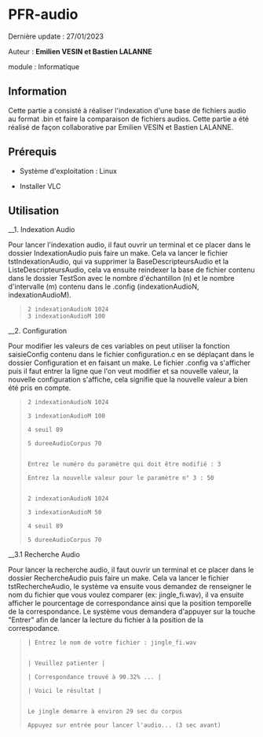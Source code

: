 # PFR-audio 

Dernière update : 27/01/2023

Auteur : **Emilien VESIN et Bastien LALANNE**

module : Informatique

## Information

Cette partie a consisté à réaliser l'indexation d'une base de fichiers audio au format .bin et faire la comparaison de fichiers audios. Cette partie a été réalisé de façon collaborative par Emilien VESIN et Bastien LALANNE.

## Prérequis
* Système d'exploitation : Linux

* Installer VLC

## Utilisation

__1. Indexation Audio

Pour lancer l'indexation audio, il faut ouvrir un terminal et ce placer dans le dossier IndexationAudio puis faire un make. Cela va lancer le fichier tstIndexationAudio, qui va supprimer la BaseDescripteursAudio et la ListeDescripteursAudio, cela va ensuite reindexer la base de fichier contenu dans le dossier TestSon avec le nombre d'échantillon (n) et le nombre d'intervalle (m) contenu dans le .config (indexationAudioN, indexationAudioM). 

> ```
> 2 indexationAudioN 1024
> 3 indexationAudioM 100
> ```

__2. Configuration

Pour modifier les valeurs de ces variables on peut utiliser la fonction saisieConfig contenu dans le fichier configuration.c en se déplaçant dans le dossier Configuration et en faisant un make. Le fichier .config va s'afficher puis il faut entrer la ligne que l'on veut modifier et sa nouvelle valeur, la nouvelle configuration s'affiche, cela signifie que la nouvelle valeur a bien été pris en compte.  

> ```
> 2 indexationAudioN 1024
> 
> 3 indexationAudioM 100
> 
> 4 seuil 89
> 
> 5 dureeAudioCorpus 70
> 
> 
> Entrez le numéro du paramètre qui doit être modifié : 3
> 
> Entrez la nouvelle valeur pour le paramètre n° 3 : 50
> 
> 
> 2 indexationAudioN 1024
> 
> 3 indexationAudioM 50
> 
> 4 seuil 89
> 
> 5 dureeAudioCorpus 70
> ```

__3.1 Recherche Audio

Pour lancer la recherche audio, il faut ouvrir un terminal et ce placer dans le dossier RechercheAudio puis faire un make. Cela va lancer le fichier tstRechercheAudio, le système va ensuite vous demandez de renseigner le nom du fichier que vous voulez comparer (ex: jingle_fi.wav), il va ensuite afficher le pourcentage de correspondance ainsi que la position temporelle de la correspondance. Le système vous demandera d'appuyer sur la touche "Entrer" afin de lancer la lecture du fichier à la position de la correspodance.

> ```
>| Entrez le nom de votre fichier : jingle_fi.wav
>
>
> | Veuillez patienter | 
> 
> | Correspondance trouvé à 90.32% ... | 
> 
> | Voici le résultat | 
> 
> 
> Le jingle demarre à environ 29 sec du corpus
> 
> Appuyez sur entrée pour lancer l'audio... (3 sec avant)
> ```
